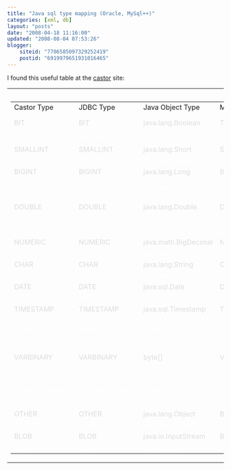```yaml
---
title: "Java sql type mapping (Oracle, MySql++)"
categories: [xml, db]
layout: "posts"
date: "2008-04-18 11:16:00"
updated: "2008-08-04 07:53:26"
blogger:
    siteid: "7706585097329252419"
    postid: "6919979651931016465"
---
```


I found this useful table at the <a href="http://www.castor.org/ddlgen-mapping.html">castor</a> site:

<table border="0" cellpadding="2" cellspacing="1" width="100%"><tbody><tr><td><table border="0" cellpadding="8" cellspacing="1" width="100%"><caption>

</caption><tbody><tr class="cheader"><td class="cheader">Castor Type</td><td class="cheader">JDBC Type</td><td class="cheader">Java Object Type</td><td class="cheader">MySQL</td><td class="cheader">PostgreSQL</td><td class="cheader">Oracle</td><td class="cheader">Derby</td><td class="cheader">MSSQL</td><td class="cheader">SapDB</td><td class="cheader">DB2</td><td class="cheader">Sybase</td><td class="cheader">HSQL</td><td class="cheader">PointBase</td></tr><tr bg="" style="color: rgb(221, 221, 221);">          <td><span class="bodyGrey">BIT</span></td>          <td><span class="bodyGrey">BIT</span></td>          <td><span class="bodyGrey">java.lang.Boolean</span></td>          <td><span class="bodyGrey">TINYINT(1)</span></td>          <td><span class="bodyGrey">BOOLEAN</span></td>          <td><span class="bodyGrey">BOOLEAN</span></td>          <td><span class="bodyGrey">CHAR FOR BIT DATA</span></td>          <td><span class="bodyGrey">BIT</span></td>          <td><span class="bodyGrey">BOOLEAN</span></td>          <td><span class="bodyGrey">

</span></td>          <td><span class="bodyGrey">BIT</span></td>          <td><span class="bodyGrey">BIT</span></td>          <td><span class="bodyGrey">BOOLEAN</span></td>        </tr><tr bg="" style="color: rgb(255, 255, 255);">          <td><span class="bodyGrey">TINYINT</span></td>          <td><span class="bodyGrey">TINYINT</span></td>          <td><span class="bodyGrey">java.lang.Byte</span></td>          <td><span class="bodyGrey">TINYINT</span></td>          <td><span class="bodyGrey">SMALLINT</span></td>          <td><span class="bodyGrey">SMALLINT</span></td>          <td><span class="bodyGrey">SMALLINT</span></td>          <td><span class="bodyGrey">TINYINT</span></td>          <td><span class="bodyGrey">SMALLINT</span></td>          <td><span class="bodyGrey">SMALLINT</span></td>          <td><span class="bodyGrey">TINYINT</span></td>          <td><span class="bodyGrey">TINYINT</span></td>          <td><span class="bodyGrey">SMALLINT</span></td>        </tr><tr bg="" style="color: rgb(221, 221, 221);">          <td><span class="bodyGrey">SMALLINT</span></td>          <td><span class="bodyGrey">SMALLINT</span></td>          <td><span class="bodyGrey">java.lang.Short</span></td>          <td><span class="bodyGrey">SMALLINT</span></td>          <td><span class="bodyGrey">SMALLINT</span></td>          <td><span class="bodyGrey">SMALLINT</span></td>          <td><span class="bodyGrey">SMALLINT</span></td>          <td><span class="bodyGrey">SMALLINT</span></td>          <td><span class="bodyGrey">SMALLINT</span></td>          <td><span class="bodyGrey">SMALLINT</span></td>          <td><span class="bodyGrey">SMALLINT</span></td>          <td><span class="bodyGrey">SMALLINT</span></td>          <td><span class="bodyGrey">SMALLINT</span></td>        </tr><tr bg="" style="color: rgb(255, 255, 255);">          <td><span class="bodyGrey">INTEGER</span></td>          <td><span class="bodyGrey">INTEGER</span></td>          <td><span class="bodyGrey">java.lang.Integer</span></td>          <td><span class="bodyGrey">INTEGER</span></td>          <td><span class="bodyGrey">INTEGER</span></td>          <td><span class="bodyGrey">INTEGER</span></td>          <td><span class="bodyGrey">INTEGER</span></td>          <td><span class="bodyGrey">INTEGER</span></td>          <td><span class="bodyGrey">INTEGER</span></td>          <td><span class="bodyGrey">INTEGER</span></td>          <td><span class="bodyGrey">INTEGER</span></td>          <td><span class="bodyGrey">INTEGER</span></td>          <td><span class="bodyGrey">INTEGER</span></td>        </tr><tr bg="" style="color: rgb(221, 221, 221);">          <td><span class="bodyGrey">BIGINT</span></td>          <td><span class="bodyGrey">BIGINT</span></td>          <td><span class="bodyGrey">java.lang.Long</span></td>          <td><span class="bodyGrey">BIGINT</span></td>          <td><span class="bodyGrey">BIGINT</span></td>          <td><span class="bodyGrey">NUMERIC</span></td>          <td><span class="bodyGrey">BIGINT</span></td>          <td><span class="bodyGrey">BIGINT</span></td>          <td><span class="bodyGrey">INTEGER</span></td>          <td><span class="bodyGrey">BIGINT</span></td>          <td><span class="bodyGrey">INTEGER</span></td>          <td><span class="bodyGrey">BIGINT</span></td>          <td><span class="bodyGrey">NUMERIC</span></td>        </tr><tr bg="" style="color: rgb(255, 255, 255);">          <td><span class="bodyGrey">FLOAT</span></td>          <td><span class="bodyGrey">FLOAT</span></td>          <td><span class="bodyGrey">java.lang.Double</span></td>          <td><span class="bodyGrey">FLOAT</span></td>          <td><span class="bodyGrey">DOUBLE PRECISION</span></td>          <td><span class="bodyGrey">FLOAT</span></td>          <td><span class="bodyGrey">FLOAT</span></td>          <td><span class="bodyGrey">FLOAT</span></td>          <td><span class="bodyGrey">FLOAT</span></td>          <td><span class="bodyGrey">FLOAT</span></td>          <td><span class="bodyGrey">FLOAT</span></td>          <td><span class="bodyGrey">FLOAT</span></td>          <td><span class="bodyGrey">FLOAT</span></td>        </tr><tr bg="" style="color: rgb(221, 221, 221);">          <td><span class="bodyGrey">DOUBLE</span></td>          <td><span class="bodyGrey">DOUBLE</span></td>          <td><span class="bodyGrey">java.lang.Double</span></td>          <td><span class="bodyGrey">DOUBLE</span></td>          <td><span class="bodyGrey">DOUBLE PRECISION</span></td>          <td><span class="bodyGrey">DOUBLE PRECISION</span></td>          <td><span class="bodyGrey">DOUBLE</span></td>          <td><span class="bodyGrey">DOUBLE PRECISION</span></td>          <td><span class="bodyGrey">DOUBLE PRECISION</span></td>          <td><span class="bodyGrey">DOUBLE</span></td>          <td><span class="bodyGrey">DOUBLE PRECISION</span></td>          <td><span class="bodyGrey">DOUBLE PRECISION</span></td>          <td><span class="bodyGrey">DOUBLE PRECISION</span></td>        </tr><tr bg="" style="color: rgb(255, 255, 255);">          <td><span class="bodyGrey">REAL</span></td>          <td><span class="bodyGrey">REAL</span></td>          <td><span class="bodyGrey">java.lang.Float</span></td>          <td><span class="bodyGrey">REAL</span></td>          <td><span class="bodyGrey">REAL</span></td>          <td><span class="bodyGrey">REAL</span></td>          <td><span class="bodyGrey">REAL</span></td>          <td><span class="bodyGrey">REAL</span></td>          <td><span class="bodyGrey">DOUBLE PRECISION</span></td>          <td><span class="bodyGrey">REAL</span></td>          <td><span class="bodyGrey">REAL</span></td>          <td><span class="bodyGrey">REAL</span></td>          <td><span class="bodyGrey">REAL</span></td>        </tr><tr bg="" style="color: rgb(221, 221, 221);">          <td><span class="bodyGrey">NUMERIC</span></td>          <td><span class="bodyGrey">NUMERIC</span></td>          <td><span class="bodyGrey">java.math.BigDecimal</span></td>          <td><span class="bodyGrey">NUMERIC</span></td>          <td><span class="bodyGrey">NUMERIC</span></td>          <td><span class="bodyGrey">NUMERIC</span></td>          <td><span class="bodyGrey">NUMERIC</span></td>          <td><span class="bodyGrey">NUMERIC</span></td>          <td><span class="bodyGrey">NUMERIC</span></td>          <td><span class="bodyGrey">NUMERIC</span></td>          <td><span class="bodyGrey">NUMERIC</span></td>          <td><span class="bodyGrey">NUMERIC</span></td>          <td><span class="bodyGrey">NUMERIC</span></td>        </tr><tr bg="" style="color: rgb(255, 255, 255);">          <td><span class="bodyGrey">DECIMAL</span></td>          <td><span class="bodyGrey">DECIMAL</span></td>          <td><span class="bodyGrey">java.math.BigDecimal</span></td>          <td><span class="bodyGrey">DECIMAL</span></td>          <td><span class="bodyGrey">NUMERIC</span></td>          <td><span class="bodyGrey">DECIMAL</span></td>          <td><span class="bodyGrey">DECIMAL</span></td>          <td><span class="bodyGrey">DECIMAL</span></td>          <td><span class="bodyGrey">DECIMAL</span></td>          <td><span class="bodyGrey">DECIMAL</span></td>          <td><span class="bodyGrey">DECIMAL</span></td>          <td><span class="bodyGrey">DECIMAL</span></td>          <td><span class="bodyGrey">DECIMAL</span></td>        </tr><tr bg="" style="color: rgb(221, 221, 221);">          <td><span class="bodyGrey">CHAR</span></td>          <td><span class="bodyGrey">CHAR</span></td>          <td><span class="bodyGrey">java.lang.String</span></td>          <td><span class="bodyGrey">CHAR</span></td>          <td><span class="bodyGrey">CHAR</span></td>          <td><span class="bodyGrey">CHAR</span></td>          <td><span class="bodyGrey">CHAR</span></td>          <td><span class="bodyGrey">CHAR</span></td>          <td><span class="bodyGrey">CHAR</span></td>          <td><span class="bodyGrey">CHAR</span></td>          <td><span class="bodyGrey">CHAR</span></td>          <td><span class="bodyGrey">CHAR</span></td>          <td><span class="bodyGrey">CHAR</span></td>        </tr><tr bg="" style="color: rgb(255, 255, 255);">          <td><span class="bodyGrey">VARCHAR</span></td>          <td><span class="bodyGrey">VARCHAR</span></td>          <td><span class="bodyGrey">java.lang.String</span></td>          <td><span class="bodyGrey">VARCHAR</span></td>          <td><span class="bodyGrey">VARCHAR</span></td>          <td><span class="bodyGrey">VARCHAR2</span></td>          <td><span class="bodyGrey">VARCHAR</span></td>          <td><span class="bodyGrey">VARCHAR</span></td>          <td><span class="bodyGrey">VARCHAR</span></td>          <td><span class="bodyGrey">VARCHAR</span></td>          <td><span class="bodyGrey">VARCHAR</span></td>          <td><span class="bodyGrey">VARCHAR</span></td>          <td><span class="bodyGrey">VARCHAR</span></td>        </tr><tr bg="" style="color: rgb(221, 221, 221);">          <td><span class="bodyGrey">DATE</span></td>          <td><span class="bodyGrey">DATE</span></td>          <td><span class="bodyGrey">java.sql.Date</span></td>          <td><span class="bodyGrey">DATE</span></td>          <td><span class="bodyGrey">DATE</span></td>          <td><span class="bodyGrey">DATE</span></td>          <td><span class="bodyGrey">DATE</span></td>          <td><span class="bodyGrey">DATETIME</span></td>          <td><span class="bodyGrey">DATE</span></td>          <td><span class="bodyGrey">DATE</span></td>          <td><span class="bodyGrey">DATETIME</span></td>          <td><span class="bodyGrey">DATE</span></td>          <td><span class="bodyGrey">DATE</span></td>        </tr><tr bg="" style="color: rgb(255, 255, 255);">          <td><span class="bodyGrey">TIME</span></td>          <td><span class="bodyGrey">TIME</span></td>          <td><span class="bodyGrey">java.sql.Time</span></td>          <td><span class="bodyGrey">TIME</span></td>          <td><span class="bodyGrey">TIME</span></td>          <td><span class="bodyGrey">DATE</span></td>          <td><span class="bodyGrey">TIME</span></td>          <td><span class="bodyGrey">DATETIME</span></td>          <td><span class="bodyGrey">TIME</span></td>          <td><span class="bodyGrey">TIME</span></td>          <td><span class="bodyGrey">DATETIME</span></td>          <td><span class="bodyGrey">TIME</span></td>          <td><span class="bodyGrey">TIME</span></td>        </tr><tr bg="" style="color: rgb(221, 221, 221);">          <td><span class="bodyGrey">TIMESTAMP</span></td>          <td><span class="bodyGrey">TIMESTAMP</span></td>          <td><span class="bodyGrey">java.sql.Timestamp</span></td>          <td><span class="bodyGrey">TIMESTAMP</span></td>          <td><span class="bodyGrey">TIMESTAMP</span></td>          <td><span class="bodyGrey">TIMESTAMP</span></td>          <td><span class="bodyGrey">TIMESTAMP</span></td>          <td><span class="bodyGrey">TIMESTAMP</span></td>          <td><span class="bodyGrey">TIMESTAMP</span></td>          <td><span class="bodyGrey">TIMESTAMP</span></td>          <td><span class="bodyGrey">TIMESTAMP</span></td>          <td><span class="bodyGrey">TIMESTAMP</span></td>          <td><span class="bodyGrey">TIMESTAMP</span></td>        </tr><tr bg="" style="color: rgb(255, 255, 255);">          <td><span class="bodyGrey">BINARY</span></td>          <td><span class="bodyGrey">BINARY</span></td>          <td><span class="bodyGrey">byte[]</span></td>          <td><span class="bodyGrey">BINARY</span></td>          <td><span class="bodyGrey">BYTEA</span></td>          <td><span class="bodyGrey">RAW</span></td>          <td><span class="bodyGrey">CHAR [n] FOR BIT DATA</span></td>          <td><span class="bodyGrey">BINARY</span></td>          <td><span class="bodyGrey">BLOB</span></td>          <td><span class="bodyGrey">CHAR [n] FOR BIT DATA</span></td>          <td><span class="bodyGrey">BINARY</span></td>          <td><span class="bodyGrey">BINARY</span></td>          <td><span class="bodyGrey">BLOB</span></td>        </tr><tr bg="" style="color: rgb(221, 221, 221);">          <td><span class="bodyGrey">VARBINARY</span></td>          <td><span class="bodyGrey">VARBINARY</span></td>          <td><span class="bodyGrey">byte[]</span></td>          <td><span class="bodyGrey">VARBINARY</span></td>          <td><span class="bodyGrey">BYTEA</span></td>          <td><span class="bodyGrey">LONG RAW</span></td>          <td><span class="bodyGrey">VARCHAR [] FOR BIT DATA</span></td>          <td><span class="bodyGrey">VARBINARY</span></td>          <td><span class="bodyGrey">BLOB</span></td>          <td><span class="bodyGrey">VARCHAR [] FOR BIT DATA</span></td>          <td><span class="bodyGrey">VARBINARY</span></td>          <td><span class="bodyGrey">VARBINARY</span></td>          <td><span class="bodyGrey">BLOB</span></td>        </tr><tr bg="" style="color: rgb(255, 255, 255);">          <td><span class="bodyGrey">LONGVARBINARY</span></td>          <td><span class="bodyGrey">LONGVARBINARY</span></td>          <td><span class="bodyGrey">byte[]</span></td>          <td><span class="bodyGrey">VARBINARY</span></td>          <td><span class="bodyGrey">BYTEA</span></td>          <td><span class="bodyGrey">LONG RAW</span></td>          <td><span class="bodyGrey">LONG VARCHAR FOR BIT DATA</span></td>          <td><span class="bodyGrey">IMAGE</span></td>          <td><span class="bodyGrey">BLOB</span></td>          <td><span class="bodyGrey">LONG VARCHAR FOR BIT DATA</span></td>          <td><span class="bodyGrey">VARBINARY</span></td>          <td><span class="bodyGrey">LONGVARBINARY</span></td>          <td><span class="bodyGrey">BLOB</span></td>        </tr><tr bg="" style="color: rgb(221, 221, 221);">          <td><span class="bodyGrey">OTHER</span></td>          <td><span class="bodyGrey">OTHER</span></td>          <td><span class="bodyGrey">java.lang.Object</span></td>          <td><span class="bodyGrey">BLOB</span></td>          <td><span class="bodyGrey">BYTEA</span></td>          <td><span class="bodyGrey">BLOB</span></td>          <td><span class="bodyGrey">BLOB</span></td>          <td><span class="bodyGrey">IMAGE</span></td>          <td><span class="bodyGrey">BLOB</span></td>          <td><span class="bodyGrey">BLOB</span></td>          <td><span class="bodyGrey">IMAGE</span></td>          <td><span class="bodyGrey">OTHER</span></td>          <td><span class="bodyGrey">BLOB</span></td>        </tr><tr bg="" style="color: rgb(255, 255, 255);">          <td><span class="bodyGrey">JAVA_OBJECT</span></td>          <td><span class="bodyGrey">JAVA_OBJECT</span></td>          <td><span class="bodyGrey">java.lang.Object</span></td>          <td><span class="bodyGrey">BLOB</span></td>          <td><span class="bodyGrey">BYTEA</span></td>          <td><span class="bodyGrey">BLOB</span></td>          <td><span class="bodyGrey">BLOB</span></td>          <td><span class="bodyGrey">IMAGE</span></td>          <td><span class="bodyGrey">BLOB</span></td>          <td><span class="bodyGrey">BLOB</span></td>          <td><span class="bodyGrey">IMAGE</span></td>          <td><span class="bodyGrey">OBJECT</span></td>          <td><span class="bodyGrey">BLOB</span></td>        </tr><tr bg="" style="color: rgb(221, 221, 221);">          <td><span class="bodyGrey">BLOB</span></td>          <td><span class="bodyGrey">BLOB</span></td>          <td><span class="bodyGrey">java.io.InputStream</span></td>          <td><span class="bodyGrey">BLOB</span></td>          <td><span class="bodyGrey">BYTEA</span></td>          <td><span class="bodyGrey">BLOB</span></td>          <td><span class="bodyGrey">BLOB</span></td>          <td><span class="bodyGrey">IMAGE</span></td>          <td><span class="bodyGrey">BLOB</span></td>          <td><span class="bodyGrey">BLOB</span></td>          <td><span class="bodyGrey">IMAGE</span></td>          <td><span class="bodyGrey">OBJECT</span></td>          <td><span class="bodyGrey">BLOB</span></td>        </tr><tr bg="" style="color: rgb(255, 255, 255);">          <td><span class="bodyGrey">CLOB</span></td>          <td><span class="bodyGrey">CLOB</span></td>          <td><span class="bodyGrey">java.sql.Clob</span></td>          <td><span class="bodyGrey">TEXT</span></td>          <td><span class="bodyGrey">TEXT</span></td>          <td><span class="bodyGrey">CLOB</span></td>          <td><span class="bodyGrey">CLOB</span></td>          <td><span class="bodyGrey">TEXT</span></td>          <td><span class="bodyGrey">CLOB</span></td>          <td><span class="bodyGrey">CLOB</span></td>          <td><span class="bodyGrey">TEXT</span></td>          <td><span class="bodyGrey">OBJECT</span></td>          <td><span class="bodyGrey">CLOB</span></td>        </tr></tbody></table></td></tr></tbody></table>     <a name="JDBC-Types-not-supported-by-Castor">
## 

</a></div>
</div>
